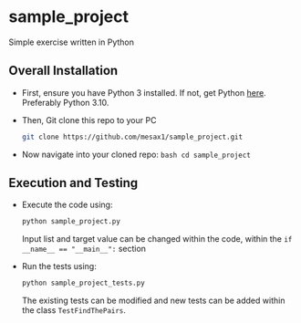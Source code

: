 # sample_project
Simple exercise written in Python


## Overall Installation

* First, ensure you have Python 3 installed. If not, get Python [here](https://www.python.org). Preferably Python 3.10.

* Then, Git clone this repo to your PC

    ```bash
    git clone https://github.com/mesax1/sample_project.git
    ```
    
* Now navigate into your cloned repo:
        ```bash
  cd sample_project
        ```

## Execution and Testing
* Execute the code using:
    ```bash
    python sample_project.py
    ```
    Input list and target value can be changed within the code, within the `if __name__ == "__main__":` section

* Run the tests using:
    ```bash
    python sample_project_tests.py
    ```
    The existing tests can be modified and new tests can be added within the class `TestFindThePairs`.
